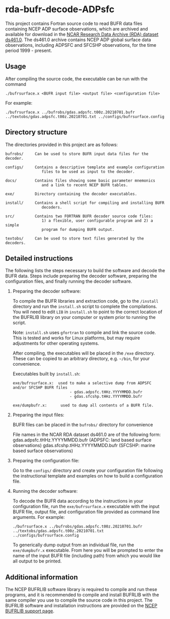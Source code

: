 # rda-bufr-decode-ADPsfc

This project contains Fortran source code to read BUFR data files containing
NCEP ADP surface observations, which are archived and available for download
in the [NCAR Research Data Archive (RDA) dataset ds461.0](https://rda.ucar.edu/datasets/ds461.0/).
The ds461.0 archive contains NCEP ADP global surface data observations, including 
ADPSFC and SFCSHP observations, for the time period 1999 - present.

## Usage
After compiling the source code, the executable can be run with the command
```
./bufrsurface.x <BUFR input file> <output file> <configuration file>
```
For example:
```
./bufrsurface.x ../bufrobs/gdas.adpsfc.t00z.20210701.bufr ../textobs/gdas.adpsfc.t00z.20210701.txt ../configs/bufrsurface.config
```
## Directory structure
The directories provided in this project are as follows:
```
bufrobs/     Can be used to store BUFR input data files for the decoder.

configs/     Contains a descriptive template and example configuration
                files to be used as input to the decoder.

docs/        Contains files showing some basic parameter mnemonics
                and a link to recent NCEP BUFR tables.

exe/         Directory containing the decoder executables.

install/     Contains a shell script for compiling and installing BUFR
                decoders.

src/         Contains two FORTRAN BUFR decoder source code files:
                1) a flexible, user configurable program and 2) a simple
                program for dumping BUFR output.

textobs/     Can be used to store text files generated by the decoders.
```
## Detailed instructions
The following lists the steps necessary to build the software and
decode the BUFR data. Steps include preparing the decoder software, preparing 
the configuration files, and finally running the decoder software.

1.  Preparing the decoder software:

    To compile the BUFR libraries and extraction code, go to the `/install`
    directory and run the `install.sh` script to complete the compilations.  You 
    will need to edit `LIB` in `install.sh` to point to the correct location
    of the BUFRLIB library on your computer or system prior to running the script.

    Note: `install.sh` uses `gfortran` to compile and link the source code.  This 
    is tested and works for Linux platforms, but may require adjustments for 
    other operating systems.

    After compiling, the executables will be placed in the
    `/exe` directory.  These can be copied to an arbitrary directory,
    e.g. `~/bin`, for your convenience.

    Executables built by `install.sh`:
    ```
    exe/bufrsurface.x:  used to make a selective dump from ADPSFC and/or SFCSHP BUFR files
                             - gdas.adpsfc.tHHz.YYYYMMDD.bufr
                             - gdas.sfcshp.tHHz.YYYYMMDD.bufr 

    exe/dumpbufr.x:      used to dump all contents of a BUFR file.
    ```

2.  Preparing the input files:

    BUFR files can be placed in the `bufrobs/` directory for convenience
    
    File names in the NCAR RDA dataset ds461.0 are of the following form:
          gdas.adpsfc.tHHz.YYYYMMDD.bufr          (ADPSFC: land based surface observations)
          gdas.sfcshp.tHHz.YYYYMMDD.bufr          (SFCSHP: marine based surface observations)
        
3.  Preparing the configuration file:
 
    Go to the `configs/` directory and create your configuration file following 
    the instructional template and examples on how to build a configuration file.
    
4.  Running the decoder software:

    To decode the BUFR data according to the instructions in your configuration file,
    run the `exe/bufrsurface.x` executable with the input BUFR file, output file, and 
    configuration file provided as command line arguments. For example:
    ```
    ./bufrsurface.x ../bufrobs/gdas.adpsfc.t00z.20210701.bufr ../textobs/gdas.adpsfc.t00z.20210701.txt ../configs/bufrsurface.config
    ```

    To generically dump output from an individual file, run the `exe/dumpbufr.x` 
    executable.  From here you will be prompted to enter the name of the input
    BUFR file (including path) from which you would like all output to be printed. 

## Additional information

The NCEP BUFRLIB software library is required to compile and run these programs, and it 
is recommended to compile and install BUFRLIB with the same compiler you use to compile 
the source code in this project.  The BUFRLIB software and installation instructions are 
provided on the [NCEP BUFRLIB support page](https://emc.ncep.noaa.gov/emc/pages/infrastructure/bufrlib.php).
